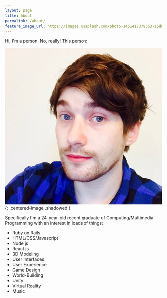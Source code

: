 ```yaml
---
layout: page
title: About
permalink: /about/
feature_image_url: https://images.unsplash.com/photo-1451417379553-15d8e8f49cde?crop=entropy&dpr=2&fit=crop&fm=jpg&h=925&ixjsv=2.1.0&ixlib=rb-0.3.5&q=50&w=1700
---
```


Hi, I'm a person. No, really! This person:

![This is an image](/assets/face.jpg){: .centered-image .shadowed }

Specifically I'm a 24-year-old recent graduate of Computing/Multimedia Programming with an interest in loads of things:

- Ruby on Rails
- HTML/CSS/Javascript
- Node js
- React js
- 3D Modeling
- User Interfaces
- User Experience
- Game Design
- World-Building
- Unity
- Virtual Reality
- Music
